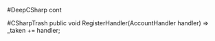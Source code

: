 #DeepCSharp  cont

 #CSharpTrash 
 public void RegisterHandler(AccountHandler handler) => _taken += handler; 